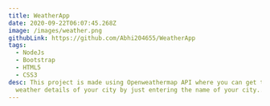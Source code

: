 ```yaml
---
title: WeatherApp
date: 2020-09-22T06:07:45.268Z
image: /images/weather.png
githubLink: https://github.com/Abhi204655/WeatherApp
tags:
  - NodeJs
  - Bootstrap
  - HTML5
  - CSS3
desc: This project is made using Openweathermap API where you can get the
  weather details of your city by just entering the name of your city..
---
```

